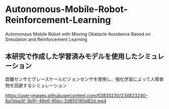 # Autonomous-Mobile-Robot-Reinforcement-Learning
Autonomous Mobile Robot with Moving Obstacle Avoidance Based on Simulation and Reinforcement Learning

## 本研究で作成した学習済みモデルを使用したシミュレーション

距離センサとグレースケールビジョンセンサを使用し、強化学習によって人障害物を回避するシミュレーション

https://user-images.githubusercontent.com/63835230/234823240-6a7eba3f-3b91-49e6-85bc-2d850185d82d.mp4

